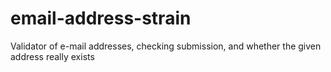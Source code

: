 # email-address-strain
Validator of e-mail addresses, checking submission, and whether the given address really exists
